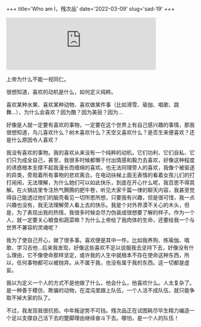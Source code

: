 +++
title='Who am I，残次品'
date='2022-03-09'
slug='sad-19'
+++

<div {% if class %}class="{{class}}"{% endif %}>
    <iframe frameborder="no" marginwidth="0" marginheight="0" width=400 height=140 src="https://music.163.com/outchain/player?type=2&id=462612422&auto=0&height=66"></iframe>
</div>

上帝为什么不能一视同仁。

很想知道，喜欢的动机是什么，如何定义纯粹。

喜欢某种水果、喜欢某种动物、喜欢做某件事（比如滑雪、瑜伽、唱歌、跳舞...），为什么会喜欢？因为酷？因为美丽？因为...

好像是人就一定要有喜欢的事物，一定要在这个世界上有自己感兴趣的事情，那我很想知道，鸟儿喜欢什么？树木喜欢什么？天空又喜欢什么？是否生来便喜欢？还是什么原因令人喜欢？

我没有喜欢的事物。我的喜欢从来没有一个纯粹的动机，它们功利、它们自私、它们只为成全自己，甚至，我很多时候都懒于付出情感和毅力去喜欢，好像这种程度的诱惑根本支撑不起我漫长而缠绵的喜欢。也无法同理旁人的喜欢，我像个被驱逐的异类，旁观着所有事物的悲欢离合。在电动扶梯上面无表情的看着女孩儿们的打打闹闹，无法理解，为什么她们可以如此快乐，到底在开心什么呢，我百思不得其解。在火锅店里专注热气腾腾的肥牛卷，听见大家千篇一律的聊天内容，我甚至觉得自己能透过他们的脑壳看见一切所思所想，只要我有兴趣，但是很可惜，我一点兴趣也没有，我无法理解旁人看上去的快乐。我是个对外界漠不关心的木头，但是，为了表现出我的热情，我很多时候会尽力伪装成很想要了解的样子。作为一个人，就一定要关心粮食和蔬菜嘛？为什么上帝给了我肉体的生命，还要给我一个与世界不兼容的灵魂呢？

我为了使自己开心，做了很多事。喜欢便是其中一件。比如我养狗、练瑜伽、唱歌、学习吉他...后来我发现，好像这些喜欢不足以说服我去坚持下去，好像没有什么理由，它不像使命那样坚定，或许我的人生中就根本不存在使命这种东西，所以，任何事物都可以被抛弃。从不属于我，也没有属于我的东西。这一切都是虚妄。

我以为定义一个人的方式不是他做了什么，他会什么，他喜欢什么。人太复杂了。是一种善于模仿、欺骗的动物，在混沌里跟上队伍，一个人活不成队伍，就只能争取不掉大家的队了。

不过，我发现我很抗拒。中年叛逆势不可挡。残次品正在试图耗尽毕生精力编造一个足以支撑自己活下去的蹩脚理由继续奋斗下去。哪怕，是一个人的队伍！
